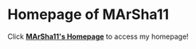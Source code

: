 # Homepage of MArSha11

Click [**MArSha11's Homepage**](https://github.com/mmistakes/mm-github-pages-starter/generate) to access my homepage!

